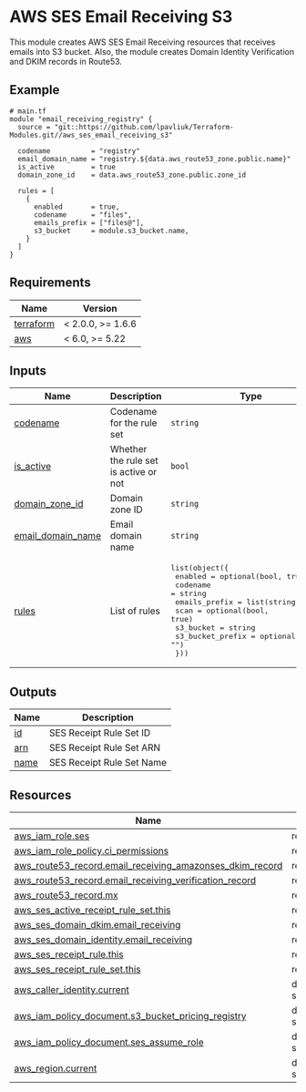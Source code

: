 # AWS SES Email Receiving S3

This module creates AWS SES Email Receiving resources that receives emails into S3 bucket.
Also, the module creates Domain Identity Verification and DKIM records in Route53. 

<!-- Next block is generated by terraform-docs following .terraform-docs.yml config -->
<!-- BEGIN_TF_DOCS -->
## Example

```hcl
# main.tf
module "email_receiving_registry" {
  source = "git::https://github.com/lpavliuk/Terraform-Modules.git//aws_ses_email_receiving_s3"

  codename          = "registry"
  email_domain_name = "registry.${data.aws_route53_zone.public.name}"
  is_active         = true
  domain_zone_id    = data.aws_route53_zone.public.zone_id

  rules = [
    {
      enabled       = true,
      codename      = "files",
      emails_prefix = ["files@"],
      s3_bucket     = module.s3_bucket.name,
    }
  ]
}

```

## Requirements

| Name | Version |
|------|---------|
| <a name="requirement_terraform"></a> [terraform](#requirement\_terraform) | < 2.0.0, >= 1.6.6 |
| <a name="requirement_aws"></a> [aws](#requirement\_aws) | < 6.0, >= 5.22 |

## Inputs

| Name | Description | Type | Default | Required |
|------|-------------|------|---------|:--------:|
| <a name="input_codename"></a> [codename](#input\_codename) | Codename for the rule set | `string` | n/a | yes |
| <a name="input_is_active"></a> [is\_active](#input\_is\_active) | Whether the rule set is active or not | `bool` | n/a | yes |
| <a name="input_domain_zone_id"></a> [domain\_zone\_id](#input\_domain\_zone\_id) | Domain zone ID | `string` | n/a | yes |
| <a name="input_email_domain_name"></a> [email\_domain\_name](#input\_email\_domain\_name) | Email domain name | `string` | n/a | yes |
| <a name="input_rules"></a> [rules](#input\_rules) | List of rules | <pre>list(object({<br/>    enabled          = optional(bool, true)<br/>    codename         = string<br/>    emails_prefix    = list(string)<br/>    scan             = optional(bool, true)<br/>    s3_bucket        = string<br/>    s3_bucket_prefix = optional(string, "")<br/>  }))</pre> | n/a | yes |

## Outputs

| Name | Description |
|------|-------------|
| <a name="output_id"></a> [id](#output\_id) | SES Receipt Rule Set ID |
| <a name="output_arn"></a> [arn](#output\_arn) | SES Receipt Rule Set ARN |
| <a name="output_name"></a> [name](#output\_name) | SES Receipt Rule Set Name |

## Resources

| Name | Type |
|------|------|
| [aws_iam_role.ses](https://registry.terraform.io/providers/hashicorp/aws/latest/docs/resources/iam_role) | resource |
| [aws_iam_role_policy.ci_permissions](https://registry.terraform.io/providers/hashicorp/aws/latest/docs/resources/iam_role_policy) | resource |
| [aws_route53_record.email_receiving_amazonses_dkim_record](https://registry.terraform.io/providers/hashicorp/aws/latest/docs/resources/route53_record) | resource |
| [aws_route53_record.email_receiving_verification_record](https://registry.terraform.io/providers/hashicorp/aws/latest/docs/resources/route53_record) | resource |
| [aws_route53_record.mx](https://registry.terraform.io/providers/hashicorp/aws/latest/docs/resources/route53_record) | resource |
| [aws_ses_active_receipt_rule_set.this](https://registry.terraform.io/providers/hashicorp/aws/latest/docs/resources/ses_active_receipt_rule_set) | resource |
| [aws_ses_domain_dkim.email_receiving](https://registry.terraform.io/providers/hashicorp/aws/latest/docs/resources/ses_domain_dkim) | resource |
| [aws_ses_domain_identity.email_receiving](https://registry.terraform.io/providers/hashicorp/aws/latest/docs/resources/ses_domain_identity) | resource |
| [aws_ses_receipt_rule.this](https://registry.terraform.io/providers/hashicorp/aws/latest/docs/resources/ses_receipt_rule) | resource |
| [aws_ses_receipt_rule_set.this](https://registry.terraform.io/providers/hashicorp/aws/latest/docs/resources/ses_receipt_rule_set) | resource |
| [aws_caller_identity.current](https://registry.terraform.io/providers/hashicorp/aws/latest/docs/data-sources/caller_identity) | data source |
| [aws_iam_policy_document.s3_bucket_pricing_registry](https://registry.terraform.io/providers/hashicorp/aws/latest/docs/data-sources/iam_policy_document) | data source |
| [aws_iam_policy_document.ses_assume_role](https://registry.terraform.io/providers/hashicorp/aws/latest/docs/data-sources/iam_policy_document) | data source |
| [aws_region.current](https://registry.terraform.io/providers/hashicorp/aws/latest/docs/data-sources/region) | data source |
<!-- END_TF_DOCS -->